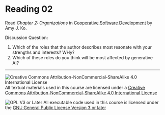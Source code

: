 # Reading 02

Read _Chapter 2: Organizations_ in [Cooperative Software Development](https://faculty.washington.edu/ajko/books/cooperative-software-development/) by Amy J. Ko.

Discussion Question:

1. Which of the roles that the author describes most resonate with your strengths and interests? WHy?
2. Which of these roles do you think will be most affected by generative AI?

---

![Creative Commons Attribution-NonCommercial-ShareAlike 4.0 International License](https://i.creativecommons.org/l/by-nc-sa/4.0/88x31.png "Creative Commons Attribution-NonCommercial-ShareAlike 4.0 International License") All textual materials used in this course are licensed under a [Creative Commons Attribution-NonCommercial-ShareAlike 4.0 International License](http://creativecommons.org/licenses/by-nc-sa/4.0/)

![GPL V3 or Later](https://www.gnu.org/graphics/gplv3-or-later-sm.png "GPL V3 or later") All executable code used in this course is licensed under the [GNU General Public License Version 3 or later](https://www.gnu.org/licenses/gpl.txt)

